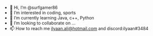 - 👋 Hi, I’m @surfgamer86
- 👀 I’m interested in coding, sports
- 🌱 I’m currently learning Java, c++, Python
- 💞️ I’m looking to collaborate on ...
- 📫 How to reach me ilyaan.ali@hotmail.com and discord:ilyaan#3484

<!---
surfgamer86/surfgamer86 is a ✨ special ✨ repository because its `README.md` (this file) appears on your GitHub profile.
You can click the Preview link to take a look at your changes.
--->
